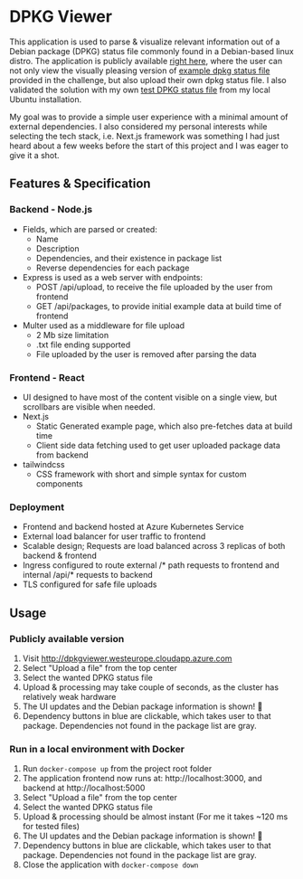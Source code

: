 # DPKG Viewer

This application is used to parse & visualize relevant information out of a Debian package (DPKG) status file commonly found in a Debian-based linux distro. The application is publicly available [right here](http://dpkgviewer.westeurope.cloudapp.azure.com), where the user can not only view the visually pleasing version of [example dpkg status file](backend/storage/example-dpkg-data.txt) provided in the challenge, but also upload their own dpkg status file. I also validated the solution with my own [test DPKG status file](backend/storage/test-dpkg-data.txt) from my local Ubuntu installation. 

My goal was to provide a simple user experience with a minimal amount of external dependencies. I also considered my personal interests while selecting the tech stack, i.e. Next.js framework was something I had just heard about a few weeks before the start of this project and I was eager to give it a shot.  

## Features & Specification

### Backend - Node.js
- Fields, which are parsed or created:
  - Name
  - Description
  - Dependencies, and their existence in package list
  - Reverse dependencies for each package
- Express is used as a web server with endpoints:
  - POST /api/upload, to receive the file uploaded by the user from frontend
  - GET /api/packages, to provide initial example data at build time of frontend
- Multer used as a middleware for file upload
  - 2 Mb size limitation
  - .txt file ending supported
  - File uploaded by the user is removed after parsing the data 

### Frontend - React
- UI designed to have most of the content visible on a single view, but scrollbars are visible when needed.
- Next.js
  - Static Generated example page, which also pre-fetches data at build time
  - Client side data fetching used to get user uploaded package data from backend 
- tailwindcss
  - CSS framework with short and simple syntax for custom components

### Deployment
- Frontend and backend hosted at Azure Kubernetes Service
- External load balancer for user traffic to frontend
- Scalable design; Requests are load balanced across 3 replicas of both backend & frontend
- Ingress configured to route external /* path requests to frontend and internal /api/* requests to backend
- TLS configured for safe file uploads

## Usage

### Publicly available version
1. Visit http://dpkgviewer.westeurope.cloudapp.azure.com
2. Select "Upload a file" from the top center
3. Select the wanted DPKG status file
4. Upload & processing may take couple of seconds, as the cluster has relatively weak hardware
5. The UI updates and the Debian package information is shown! :sunrise:
6. Dependency buttons in blue are clickable, which takes user to that package. Dependencies not found in the package list are gray.  

### Run in a local environment with Docker
1. Run `docker-compose up` from the project root folder
3. The application frontend now runs at: http://localhost:3000, and backend at http://localhost:5000
4. Select "Upload a file" from the top center
5. Select the wanted DPKG status file
6. Upload & processing should be almost instant (For me it takes ~120 ms for tested files)
7. The UI updates and the Debian package information is shown! :sunrise:
8. Dependency buttons in blue are clickable, which takes user to that package. Dependencies not found in the package list are gray.
9. Close the application with `docker-compose down`